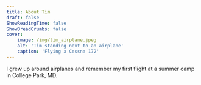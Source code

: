 ```yaml
---
title: About Tim
draft: false
ShowReadingTime: false
ShowBreadCrumbs: false
cover:
    image: /img/tim_airplane.jpeg
    alt: 'Tim standing next to an airplane'
    caption: 'Flying a Cessna 172'
---
```


I grew up around airplanes and remember my first flight at a summer camp in College Park, MD.